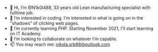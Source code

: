 - 👋 Hi, I’m @N1k0l488, 33 years old Lean manufacturing specialist with fulltime job.
- 👀 I’m interested in coding. I'm interested in what is going on in the "shadows" of clicking web pages.
- 🌱 I’m currently learning PHP. Starting November 2021, I'll start learning on IT Academy.
- 💞️ I’m looking to collaborate on whatever I'm capable.
- 📫 You may reach me: nikola.srb88@outlook.com

<!---
N1k0l488/N1k0l488 is a ✨ special ✨ repository because its `README.md` (this file) appears on your GitHub profile.
You can click the Preview link to take a look at your changes.
--->
